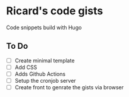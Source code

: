 # Ricard's code gists

Code snippets build with Hugo

## To Do

- [ ] Create minimal template
- [ ] Add CSS
- [ ] Adds Github Actions
- [ ] Setup the cronjob server
- [ ] Create front to genrate the gists via browser
